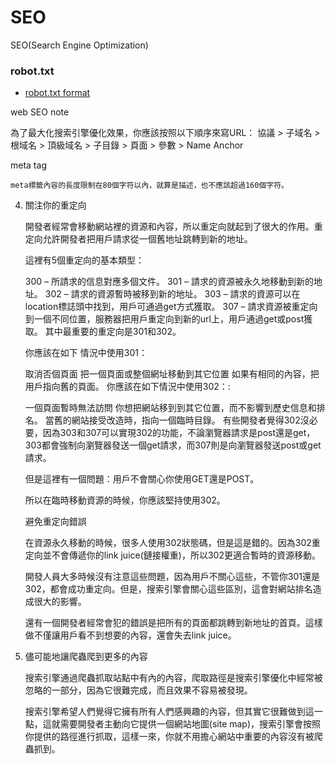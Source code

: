 # SEO
SEO(Search Engine Optimization)



### robot.txt

- [robot.txt format](http://www.robotstxt.org/robotstxt.html)


web SEO note

為了最大化搜索引擎優化效果，你應該按照以下順序來寫URL：
協議 > 子域名 > 根域名 > 頂級域名 > 子目錄 > 頁面 > 參數 > Name Anchor


meta tag

    meta標籤內容的長度限制在80個字符以內，就算是描述，也不應該超過160個字符。



4. 關注你的重定向

    開發者經常會移動網站裡的資源和內容，所以重定向就起到了很大的作用。重定向允許開發者把用戶請求從一個舊地址跳轉到新的地址。

    這裡有5個重定向的基本類型：

    300 – 所請求的信息對應多個文件。
    301 – 請求的資源被永久地移動到新的地址。
    302 – 請求的資源暫時被移到新的地址。
    303 – 請求的資源可以在location標誌頭中找到，用戶可通過get方式獲取。
    307 – 請求資源被重定向到一個不同位置，服務器把用戶重定向到新的url上，用戶通過get或post獲取。
    其中最重要的重定向是301和302。

    你應該在如下 情況中使用301：

    取消否個頁面
    把一個頁面或整個網址移動到其它位置
    如果有相同的內容，把用戶指向舊的頁面。
    你應該在如下情況中使用302：:

    一個頁面暫時無法訪問
    你想把網站移到到其它位置，而不影響到歷史信息和排名。
    當舊的網站接受改造時，指向一個臨時目錄。
    有些開發者覺得302沒必要，因為303和307可以實現302的功能，不論瀏覽器請求是post還是get，303都會強制向瀏覽器發送一個get請求，而307則是向瀏覽器發送post或get請求。

    但是這裡有一個問題：用戶不會關心你使用GET還是POST。

    所以在臨時移動資源的時候，你應該堅持使用302。

    避免重定向錯誤

    在資源永久移動的時候，很多人使用302狀態碼，但是這是錯的。因為302重定向並不會傳遞你的link juice(鏈接權重)，所以302更適合暫時的資源移動。

    開發人員大多時候沒有注意這些問題，因為用戶不關心這些，不管你301還是302，都會成功重定向。但是，搜索引擎會關心這些區別，這會對網站排名造成很大的影響。

    還有一個開發者經常會犯的錯誤是把所有的頁面都跳轉到新地址的首頁。這樣做不僅讓用戶看不到想要的內容，還會失去link juice。

5. 儘可能地讓爬蟲爬到更多的內容

    搜索引擎通過爬蟲抓取站點中有內的內容，爬取路徑是搜索引擎優化中經常被忽略的一部分，因為它很難完成，而且效果不容易被發現。

    搜索引擎希望人們覺得它擁有所有人們感興趣的內容，但其實它很難做到這一點，這就需要開發者主動向它提供一個網站地圖(site map)，搜索引擎會按照你提供的路徑進行抓取，這樣一來，你就不用擔心網站中重要的內容沒有被爬蟲抓到。